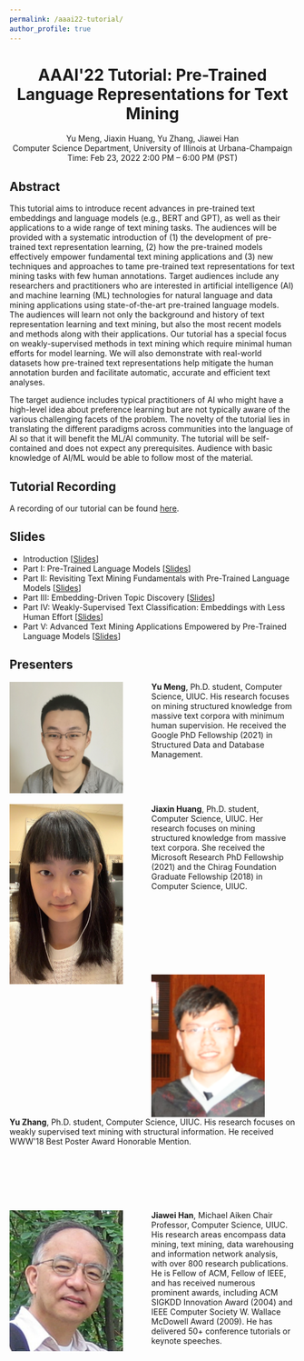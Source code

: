 ```yaml
---
permalink: /aaai22-tutorial/
author_profile: true
---
```


<center>
<h1>
AAAI'22 Tutorial: Pre-Trained Language Representations for Text Mining
</h1>
Yu Meng, Jiaxin Huang, Yu Zhang, Jiawei Han<br/>
Computer Science Department, University of Illinois at Urbana-Champaign<br/>
Time: Feb 23, 2022 2:00 PM – 6:00 PM (PST)
</center>

## Abstract

This tutorial aims to introduce recent advances in pre-trained text embeddings and language models (e.g., BERT and GPT), as well as their applications to a wide range of text mining tasks. The audiences will be provided with a systematic introduction of (1) the development of pre-trained text representation learning, (2) how the pre-trained models effectively empower fundamental text mining applications and (3) new techniques and approaches to tame pre-trained text representations for text mining tasks with few human annotations.
Target audiences include any researchers and practitioners who are interested in artificial intelligence (AI) and machine learning (ML) technologies for natural language and data mining applications using state-of-the-art pre-trained language models. The audiences will learn not only the background and history of text representation learning and text mining, but also the most recent models and methods along with their applications. Our tutorial has a special focus on weakly-supervised methods in text mining which require minimal human efforts for model learning. We will also demonstrate with real-world datasets how pre-trained text representations help mitigate the human annotation burden and facilitate automatic, accurate and efficient text analyses.

The target audience includes typical practitioners of AI who might have a high-level idea about preference learning but are not typically aware of the various challenging facets of the problem. The novelty of the tutorial lies in translating the different paradigms across communities into the language of AI so that it will benefit the ML/AI community. The tutorial will be self-contained and does not expect any prerequisites. Audience with basic knowledge of AI/ML would be able to follow most of the material.

## Tutorial Recording

A recording of our tutorial can be found [here](https://www.dropbox.com/s/1je280r7vfmyn3y/Pre-Trained%20Language%20Representations%20for%20Text%20Mining.mp4?dl=0).

## Slides

* Introduction \[[Slides](/files/aaai22-tutorial/Part0.pdf)\]
* Part I: Pre-Trained Language Models \[[Slides](/files/aaai22-tutorial/Part1.pdf)\]
* Part II: Revisiting Text Mining Fundamentals with Pre-Trained Language Models \[[Slides](/files/aaai22-tutorial/Part2.pdf)\]
* Part III: Embedding-Driven Topic Discovery \[[Slides](/files/aaai22-tutorial/Part3.pdf)\]
* Part IV: Weakly-Supervised Text Classification: Embeddings with Less Human Effort \[[Slides](/files/aaai22-tutorial/Part4.pdf)\]
* Part V: Advanced Text Mining Applications Empowered by Pre-Trained Language Models \[[Slides](/files/aaai22-tutorial/Part5.pdf)\]

## Presenters

<img align="left" img src="/images/Yu_Meng.jpg" alt="Yu Meng" style="width: 200px;margin-right:50px;"/>**Yu Meng**, Ph.D. student, Computer Science, UIUC. His research focuses on mining structured knowledge from massive text corpora with minimum human supervision. He received the Google PhD Fellowship (2021) in Structured Data and Database Management.

<br/>
<br/>
<br/>

<img align="left" img src="/images/Jiaxin_Huang.jpg" alt="Jiaxin Huang" style="width: 200px;margin-right:50px;"/>**Jiaxin Huang**, Ph.D. student, Computer Science, UIUC. Her research focuses on mining structured knowledge from massive text corpora. She received the Microsoft Research PhD Fellowship (2021) and the Chirag Foundation Graduate Fellowship (2018) in Computer Science, UIUC.

<br/>
<br/>
<br/>
<br/>
<br/>
<br/>
<br/>

<img align="left" img src="/images/Yu_Zhang.png" alt="Yu Zhang" style="width: 200px;margin-right:50px;"/>**Yu Zhang**, Ph.D. student, Computer Science, UIUC. His research focuses on weakly supervised text mining with structural information. He received WWW'18 Best Poster Award Honorable Mention. 

<br/>
<br/>
<br/>
<br/>
<br/>

<img align="left" img src="/images/Jiawei_Han.jpg" alt="Jiawei Han" style="width: 200px;margin-right:50px;"/>**Jiawei Han**, Michael Aiken Chair Professor, Computer Science, UIUC. His research areas encompass data mining, text mining, data warehousing and information network analysis, with over 800 research publications. He is Fellow of ACM, Fellow of IEEE, and has received numerous prominent awards, including ACM SIGKDD Innovation Award (2004) and IEEE Computer Society W. Wallace McDowell Award (2009). He has delivered 50+ conference tutorials or keynote speeches.
